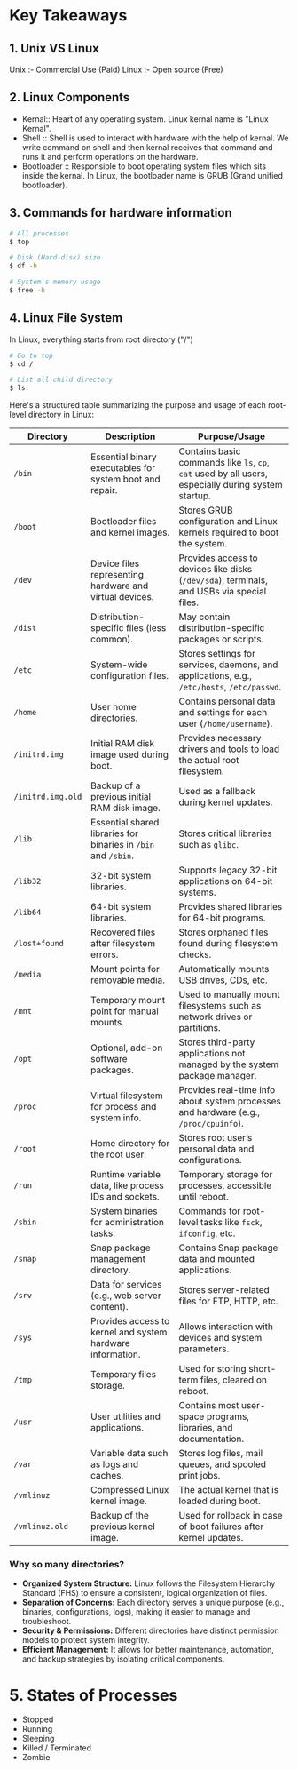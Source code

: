 # Key Takeaways

## 1. Unix VS Linux

Unix :- Commercial Use (Paid)
Linux :- Open source (Free)

## 2. Linux Components

- Kernal:: Heart of any operating system. Linux kernal name is "Linux Kernal".
- Shell :: Shell is used to interact with hardware with the help of kernal. We write command on shell and then kernal receives that command and runs it and perform operations on the hardware.
- Bootloader :: Responsible to boot operating system files which sits inside the kernal. In Linux, the bootloader name is GRUB (Grand unified bootloader).

## 3. Commands for hardware information

```bash
# All processes
$ top

# Disk (Hard-disk) size
$ df -h

# System's memory usage
$ free -h
```

## 4. Linux File System

In Linux, everything starts from root directory ("/")

```bash
# Go to top
$ cd /

# List all child directory
$ ls

```

Here's a structured table summarizing the purpose and usage of each root-level directory in Linux:

| **Directory**     | **Description**                                                | **Purpose/Usage**                                                                                   |
| ----------------- | -------------------------------------------------------------- | --------------------------------------------------------------------------------------------------- |
| `/bin`            | Essential binary executables for system boot and repair.       | Contains basic commands like `ls`, `cp`, `cat` used by all users, especially during system startup. |
| `/boot`           | Bootloader files and kernel images.                            | Stores GRUB configuration and Linux kernels required to boot the system.                            |
| `/dev`            | Device files representing hardware and virtual devices.        | Provides access to devices like disks (`/dev/sda`), terminals, and USBs via special files.          |
| `/dist`           | Distribution-specific files (less common).                     | May contain distribution-specific packages or scripts.                                              |
| `/etc`            | System-wide configuration files.                               | Stores settings for services, daemons, and applications, e.g., `/etc/hosts`, `/etc/passwd`.         |
| `/home`           | User home directories.                                         | Contains personal data and settings for each user (`/home/username`).                               |
| `/initrd.img`     | Initial RAM disk image used during boot.                       | Provides necessary drivers and tools to load the actual root filesystem.                            |
| `/initrd.img.old` | Backup of a previous initial RAM disk image.                   | Used as a fallback during kernel updates.                                                           |
| `/lib`            | Essential shared libraries for binaries in `/bin` and `/sbin`. | Stores critical libraries such as `glibc`.                                                          |
| `/lib32`          | 32-bit system libraries.                                       | Supports legacy 32-bit applications on 64-bit systems.                                              |
| `/lib64`          | 64-bit system libraries.                                       | Provides shared libraries for 64-bit programs.                                                      |
| `/lost+found`     | Recovered files after filesystem errors.                       | Stores orphaned files found during filesystem checks.                                               |
| `/media`          | Mount points for removable media.                              | Automatically mounts USB drives, CDs, etc.                                                          |
| `/mnt`            | Temporary mount point for manual mounts.                       | Used to manually mount filesystems such as network drives or partitions.                            |
| `/opt`            | Optional, add-on software packages.                            | Stores third-party applications not managed by the system package manager.                          |
| `/proc`           | Virtual filesystem for process and system info.                | Provides real-time info about system processes and hardware (e.g., `/proc/cpuinfo`).                |
| `/root`           | Home directory for the root user.                              | Stores root user’s personal data and configurations.                                                |
| `/run`            | Runtime variable data, like process IDs and sockets.           | Temporary storage for processes, accessible until reboot.                                           |
| `/sbin`           | System binaries for administration tasks.                      | Commands for root-level tasks like `fsck`, `ifconfig`, etc.                                         |
| `/snap`           | Snap package management directory.                             | Contains Snap package data and mounted applications.                                                |
| `/srv`            | Data for services (e.g., web server content).                  | Stores server-related files for FTP, HTTP, etc.                                                     |
| `/sys`            | Provides access to kernel and system hardware information.     | Allows interaction with devices and system parameters.                                              |
| `/tmp`            | Temporary files storage.                                       | Used for storing short-term files, cleared on reboot.                                               |
| `/usr`            | User utilities and applications.                               | Contains most user-space programs, libraries, and documentation.                                    |
| `/var`            | Variable data such as logs and caches.                         | Stores log files, mail queues, and spooled print jobs.                                              |
| `/vmlinuz`        | Compressed Linux kernel image.                                 | The actual kernel that is loaded during boot.                                                       |
| `/vmlinuz.old`    | Backup of the previous kernel image.                           | Used for rollback in case of boot failures after kernel updates.                                    |

### Why so many directories?

- **Organized System Structure:** Linux follows the Filesystem Hierarchy Standard (FHS) to ensure a consistent, logical organization of files.
- **Separation of Concerns:** Each directory serves a unique purpose (e.g., binaries, configurations, logs), making it easier to manage and troubleshoot.
- **Security & Permissions:** Different directories have distinct permission models to protect system integrity.
- **Efficient Management:** It allows for better maintenance, automation, and backup strategies by isolating critical components.

# 5. States of Processes

- Stopped
- Running
- Sleeping
- Killed / Terminated
- Zombie
